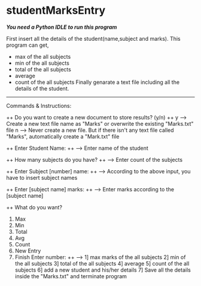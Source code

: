 # studentMarksEntry
***You need a Python IDLE to run this program***

First insert all the details of the student(name,subject and marks).
This program can get,
  * max of the all subjects
  * min of the all subjects
  * total of the all subjects
  * average
  * count of the all subjects
Finally genarate a text file including all the details of the student.

---------------------------------------------------------------------
Commands & Instructions:

++ Do you want to create a new document to store results? (y/n) ++
y --> Create a new text file name as "Marks" or overwrite the existing "Marks.txt" file 
n --> Never create a new file. But if there isn't any text file called "Marks", automatically create a "Mark.txt" file

++ Enter Student Name: ++
--> Enter name of the student

++ How many subjects do you have? ++
--> Enter count of the subjects

++ Enter Subject [number] name: ++
--> According to the above input, you have to insert subject names

++ Enter [subject name] marks: ++
--> Enter marks according to the [subject name]

++ What do you want? 
  1) Max 
  2) Min 
  3) Total 
  4) Avg 
  5) Count 
  6) New Entry 
  7) Finish
  Enter number: ++
--> 1] max marks of the all subjects
    2] min of the all subjects
    3] total of the all subjects
    4] average
    5] count of the all subjects
    6] add a new student and his/her details
    7] Save all the details inside the "Marks.txt" and terminate program
    

